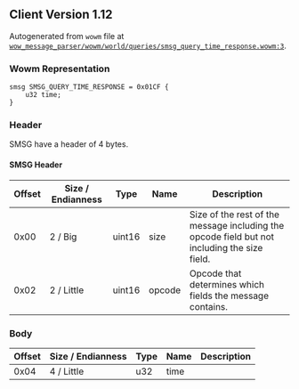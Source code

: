 ## Client Version 1.12

Autogenerated from `wowm` file at [`wow_message_parser/wowm/world/queries/smsg_query_time_response.wowm:3`](https://github.com/gtker/wow_messages/tree/main/wow_message_parser/wowm/world/queries/smsg_query_time_response.wowm#L3).

### Wowm Representation
```rust,ignore
smsg SMSG_QUERY_TIME_RESPONSE = 0x01CF {
    u32 time;
}
```
### Header
SMSG have a header of 4 bytes.

#### SMSG Header
| Offset | Size / Endianness | Type   | Name   | Description |
| ------ | ----------------- | ------ | ------ | ----------- |
| 0x00   | 2 / Big           | uint16 | size   | Size of the rest of the message including the opcode field but not including the size field.|
| 0x02   | 2 / Little        | uint16 | opcode | Opcode that determines which fields the message contains.|
### Body
| Offset | Size / Endianness | Type | Name | Description |
| ------ | ----------------- | ---- | ---- | ----------- |
| 0x04 | 4 / Little | u32 | time |  |
